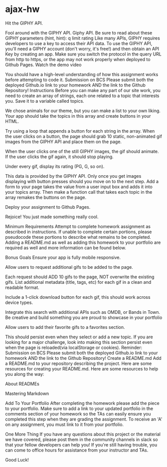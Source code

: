 # ajax-hw
Hit the GIPHY API.

Fool around with the GIPHY API. Giphy API.
Be sure to read about these GIPHY parameters (hint, hint):
q
limit
rating
Like many APIs, GIPHY requires developers to use a key to access their API data. To use the GIPHY API, you'll need a GIPHY account (don't worry, it's free!) and then obtain an API Key by creating an app.
Make sure you switch the protocol in the query URL from http to https, or the app may not work properly when deployed to Github Pages.
Watch the demo video

You should have a high-level understanding of how this assignment works before attempting to code it.
Submission on BCS
Please submit both the deployed Github.io link to your homework AND the link to the Github Repository!
Instructions
Before you can make any part of our site work, you need to create an array of strings, each one related to a topic that interests you. Save it to a variable called topics.

We chose animals for our theme, but you can make a list to your own liking.
Your app should take the topics in this array and create buttons in your HTML.

Try using a loop that appends a button for each string in the array.
When the user clicks on a button, the page should grab 10 static, non-animated gif images from the GIPHY API and place them on the page.

When the user clicks one of the still GIPHY images, the gif should animate. If the user clicks the gif again, it should stop playing.

Under every gif, display its rating (PG, G, so on).

This data is provided by the GIPHY API.
Only once you get images displaying with button presses should you move on to the next step.
Add a form to your page takes the value from a user input box and adds it into your topics array. Then make a function call that takes each topic in the array remakes the buttons on the page.

Deploy your assignment to Github Pages.

Rejoice! You just made something really cool.

Minimum Requirements
Attempt to complete homework assignment as described in instructions. If unable to complete certain portions, please pseudocode these portions to describe what remains to be completed. Adding a README.md as well as adding this homework to your portfolio are required as well and more information can be found below.

Bonus Goals
Ensure your app is fully mobile responsive.

Allow users to request additional gifs to be added to the page.

Each request should ADD 10 gifs to the page, NOT overwrite the existing gifs.
List additional metadata (title, tags, etc) for each gif in a clean and readable format.

Include a 1-click download button for each gif, this should work across device types.

Integrate this search with additional APIs such as OMDB, or Bands in Town. Be creative and build something you are proud to showcase in your portfolio

Allow users to add their favorite gifs to a favorites section.

This should persist even when they select or add a new topic.
If you are looking for a major challenge, look into making this section persist even when the page is reloaded(via localStorage or cookies).
Reminder: Submission on BCS
Please submit both the deployed Github.io link to your homework AND the link to the Github Repository!
Create a README.md
Add a README.md to your repository describing the project. Here are some resources for creating your README.md. Here are some resources to help you along the way:

About READMEs

Mastering Markdown

Add To Your Portfolio
After completing the homework please add the piece to your portfolio. Make sure to add a link to your updated portfolio in the comments section of your homework so the TAs can easily ensure you completed this step when they are grading the assignment. To receive an 'A' on any assignment, you must link to it from your portfolio.

One More Thing
If you have any questions about this project or the material we have covered, please post them in the community channels in slack so that your fellow developers can help you! If you're still having trouble, you can come to office hours for assistance from your instructor and TAs.

Good Luck!
